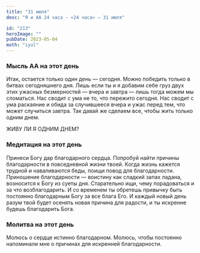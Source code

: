 ```yaml
---
title: "31 июля"
desc: "Я и АА 24 часа - «24 часа» — 31 июля"

id: "213"
heroImage: ""
pubDate: 2023-05-04
moth: "iyul"
---
```


### Мысль АА на этот день

Итак, остается только один день — сегодня. Можно победить только в битвах
сегодняшнего дня. Лишь если ты и я добавим себе груз двух этих ужасных
безмерностей — вчера и завтра — лишь тогда можем мы сломаться. Нас сводит с
ума не то, что пережито сегодня. Нас сводит с ума раскаяние и обида за
случившееся вчера и ужас перед тем, что может случиться завтра. Так давай же
сделаем все, чтобы жить только одним днем.

ЖИВУ ЛИ Я ОДНИМ ДНЕМ?

### Медитация на этот день

Принеси Богу дар благодарного сердца. Попробуй найти причины благодарности в
повседневной жизни твоей. Когда жизнь кажется трудной и наваливаются беды,
поищи повод для благодарности. Приношение благодарности — воистину как сладкий
запах ладана, возносится к Богу из суеты дня. Старательно ищи, чему
порадоваться и за что возблагодарить. И со временем ты обретешь привычку быть
постоянно благодарным Богу за все блага Его. И каждый новый день разум твой
будет осенять новая причина для радости, и ты искренне будешь благодарить
Бога.

### Молитва на этот день

Молюсь о сердце истинно благодарном. Молюсь, чтобы постоянно напоминали мне о
причинах для искренней благодарности.
